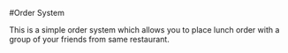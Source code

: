 #Order System

This is a simple order system which allows you to place lunch order with a group of your friends from same restaurant.